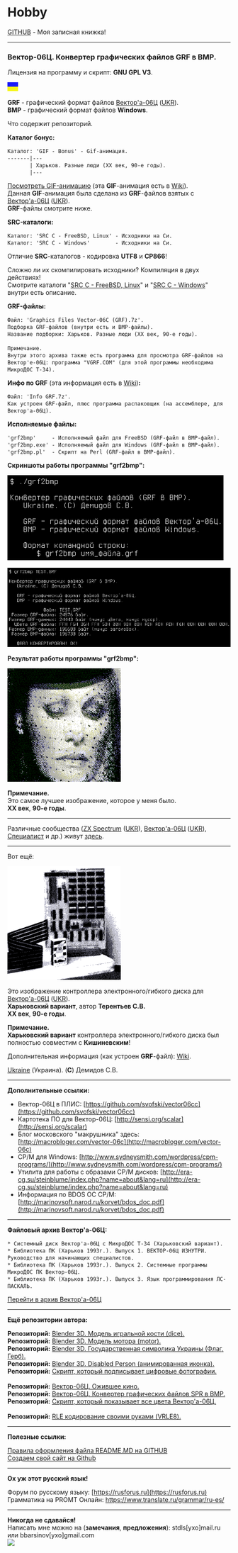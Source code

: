 # Hobby
[GITHUB](https://github.com) - Моя записная книжка!

<hr>

### Вектор-06Ц. Конвертер графических файлов GRF в BMP.

Лицензия на программу и скрипт: **GNU GPL V3**.

![](https://github.com/drilnet/vector-06c-grf2bmp/blob/master/UA.png)

**GRF** - графический формат файлов [Вектор'а-06Ц](https://ru.wikipedia.org/wiki/Вектор-06Ц) ([UKR](https://uk.wikipedia.org/wiki/Вектор-06Ц)).
<br>
**BMP** - графический формат файлов **Windows**.

Что содержит репозиторий.

**Каталог бонус:**

```
Каталог: 'GIF - Bonus' - Gif-анимация.
-------|---
       | Харьков. Разные люди (XX век, 90-е годы).
       |---
```

[Посмотреть GIF-анимацию](https://github.com/drilnet/vector-06c-grf2bmp/blob/master/GIF%20-%20Bonus/Kharkov%20(People).gif) (эта **GIF**-анимация есть в [Wiki](https://github.com/drilnet/vector-06c-grf2bmp/wiki)).
<br>
Данная **GIF**-анимация была сделана из **GRF**-файлов взятых с [Вектор'а-06Ц](https://ru.wikipedia.org/wiki/Вектор-06Ц) ([UKR](https://uk.wikipedia.org/wiki/Вектор-06Ц)).
<br>
**GRF**-файлы смотрите ниже.

**SRC-каталоги:**

    Каталог: 'SRC C - FreeBSD, Linux' - Исходники на Си.
    Каталог: 'SRC C - Windows'        - Исходники на Си.

Отличие **SRC**-каталогов - кодировка **UTF8** и **CP866**!

Сложно ли их скомпилировать исходники? Компиляция в двух действиях!
<br>
Смотрите каталоги "[SRC C - FreeBSD, Linux](https://github.com/drilnet/vector-06c-grf2bmp/tree/master/SRC%20C%20-%20FreeBSD%2C%20Linux)" и "[SRC C - Windows](https://github.com/drilnet/vector-06c-grf2bmp/tree/master/SRC%20C%20-%20Windows)"
внутри есть описание.

**GRF-файлы:**

    Файл: 'Graphics Files Vector-06C (GRF).7z'.
    Подборка GRF-файлов (внутри есть и BMP-файлы).
    Название подборки: Харьков. Разные люди (XX век, 90-е годы).

    Примечание.
    Внутри этого архива также есть программа для просмотра GRF-файлов на
    Вектор'е-06Ц: программа "VGRF.COM" (для этой программы необходима МикроДОС Т-34).

**Инфо по GRF** (эта информация есть в [Wiki](https://github.com/drilnet/vector-06c-grf2bmp/wiki))**:**

    Файл: 'Info GRF.7z'.
    Как устроен GRF-файл, плюс программа распаковщик (на ассемблере, для Вектор'а-06Ц).
    
**Исполняемые файлы:**

    'grf2bmp'     - Исполняемый файл для FreeBSD (GRF-файл в BMP-файл).
    'grf2bmp.exe' - Исполняемый файл для Windows (GRF-файл в BMP-файл).
    'grf2bmp.pl'  - Скрипт на Perl (GRF-файл в BMP-файл).

**Скриншоты работы программы "grf2bmp":**

![](https://github.com/drilnet/vector-06c-grf2bmp/blob/master/grf2bmp_Screenshot_1.png)

![](https://github.com/drilnet/vector-06c-grf2bmp/blob/master/grf2bmp_Screenshot_2.png)

**Результат работы программы "grf2bmp":**

![](https://github.com/drilnet/vector-06c-grf2bmp/blob/master/SRC%20C%20-%20FreeBSD%2C%20Linux/Test/TEST.bmp)

**Примечание.**
<br>
Это самое лучшее изображение, которое у меня было.
<br>
**XX век**, **90-е годы**.

<hr>

Различные сообщества ([ZX Spectrum](https://ru.wikipedia.org/wiki/ZX_Spectrum) ([UKR](https://uk.wikipedia.org/wiki/ZX_Spectrum)), [Вектор'а-06Ц](https://ru.wikipedia.org/wiki/Вектор-06Ц) ([UKR](https://uk.wikipedia.org/wiki/Вектор-06Ц)), [Специалист](https://ru.wikipedia.org/wiki/Специалист_(компьютер)) и др.) живут [здесь](https://zx-pk.ru/).

<hr>

Вот ещё:

![](https://github.com/drilnet/vector-06c-grf2bmp/blob/master/SRC%20C%20-%20FreeBSD%2C%20Linux/Test/TEST2.bmp)

Это изображение контроллера электронного/гибкого диска для [Вектор'а-06Ц](https://ru.wikipedia.org/wiki/Вектор-06Ц) ([UKR](https://uk.wikipedia.org/wiki/Вектор-06Ц)).
<br>
**Харьковский вариант**, автор **Терентьев С.В.**
<br>
**XX век**, **90-е годы**.

**Примечание.**
<br>
**Харьковский вариант** контроллера электронного/гибкого диска был полностью совместим с **Кишиневским**!

Дополнительная информация (как устроен **GRF**-файл): [Wiki](https://github.com/drilnet/vector-06c-grf2bmp/wiki).

 [Ukraine](https://en.wikipedia.org/wiki/Ukraine) (Украина). (**C**) Демидов С.В.

<hr>

**Дополнительные ссылки:**

* Вектор-06Ц в ПЛИС: [https://github.com/svofski/vector06cc](https://github.com/svofski/vector06cc)
* Картотека ПО для Вектор-06Ц: [http://sensi.org/scalar](http://sensi.org/scalar)
* Блог московского "макрушника" здесь: [http://macrobloger.com/vector-06c](http://macrobloger.com/vector-06c)
* CP/M для Windows: [http://www.sydneysmith.com/wordpress/cpm-programs/](http://www.sydneysmith.com/wordpress/cpm-programs/)
* Утилита для работы с образами CP/M дисков: [http://era-cg.su/steinblume/index.php?name=about&lang=ru](http://era-cg.su/steinblume/index.php?name=about&lang=ru)
* Информация по BDOS OC CP/M: [http://marinovsoft.narod.ru/korvet/bdos_doc.pdf](http://marinovsoft.narod.ru/korvet/bdos_doc.pdf)

<hr>

**Файловый архив Вектор'а-06Ц:**

```
* Системный диск Вектор'а-06Ц с МикроДОС Т-34 (Харьковский вариант).
* Библиотека ПК (Харьков 1993г.). Выпуск 1. ВЕКТОР-06Ц ИЗНУТРИ. Руководство для начинающих специалистов.
* Библиотека ПК (Харьков 1993г.). Выпуск 2. Системные программы МикроДОС ПК Вектор-06Ц.
* Библиотека ПК (Харьков 1993г.). Выпуск 3. Язык программирования ЛС-ПАСКАЛЬ.
```

[Перейти в архив Вектор'а-06Ц](https://drilnet.github.io/downloads/vector-06c/)

<hr>

**Ещё репозитории автора:**

**Репозиторий:** [Blender 3D. Модель игральной кости (dice).](https://github.com/drilnet/blender3d-dice2)
<br>
**Репозиторий:** [Blender 3D. Модель мотора (motor).](https://github.com/drilnet/blender3d-motor)
<br>
**Репозиторий:** [Blender 3D. Государственная символика Украины (Флаг, Герб).](https://github.com/drilnet/blender3d-ukrainian-symbols)
<br>
**Репозиторий:** [Blender 3D. Disabled Person (анимированная иконка).](https://github.com/drilnet/blender3d-disabled-person)
<br>
**Репозиторий:** [Скрипт, который подписывает цифровые фотографии.](https://github.com/drilnet/programming-perl-signature-images)
<br>
<br>
**Репозиторий:** [Вектор-06Ц. Ожившее кино.](https://github.com/drilnet/vector-06c-kino)
<br>
**Репозиторий:** [Вектор-06Ц. Конвертер графических файлов SPR в BMP.](https://github.com/drilnet/vector-06c-spr2bmp)
<br>
**Репозиторий:** [Скрипт, который показывает все цвета Вектор'а-06Ц.](https://github.com/drilnet/vector-06c-color256)
<br>
<br>
**Репозиторий:** [RLE кодирование своими руками (VRLE8).](https://github.com/drilnet/rle)

<hr>

**Полезные ссылки:**

[Правила оформления файла README.MD на GITHUB](https://github.com/OlgaVlasova/markdown-doc/blob/master/README.md#SpecialSymbol)
<br>
[Создаем свой сайт на Github](https://www.youtube.com/watch?v=05nLdIVfSRU)

<hr>

**Ох уж этот русский язык!**

Форум по русскому языку: [https://rusforus.ru](https://rusforus.ru)
<br>
Грамматика на PROMT Онлайн: https://www.translate.ru/grammar/ru-es/

<hr>

**Никогда не сдавайся!**
<br>
Написать мне можно на (**замечания**, **предложения**): stdls[ухо]mail.ru или bbarsinov[ухо]gmail.com
<br>
![](https://github.com/drilnet/blender3d-disabled-person/blob/master/Preview%20GIF/Disabled%20Person%20(mini).gif)
